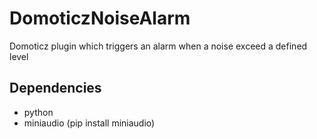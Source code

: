 # DomoticzNoiseAlarm
 Domoticz plugin which triggers an alarm when a noise exceed a defined level

## Dependencies
- python
- miniaudio (pip install miniaudio)